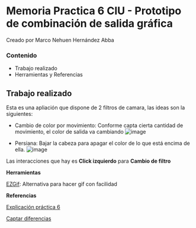 # Memoria Practica 6 CIU - Prototipo de combinación de salida gráfica 
Creado por Marco Nehuen Hernández Abba

### Contenido
- Trabajo realizado
- Herramientas y Referencias

## Trabajo realizado
Esta es una apliación que dispone de 2 filtros de camara, las ideas son la siguientes:
- Cambio de color por movimiento: Conforme capta cierta cantidad de movimiento, el color de salida va cambiando
![image](https://user-images.githubusercontent.com/47418876/159400656-f8094e95-bc15-4a6e-962f-fedca5fc08fa.png)

- Persiana: Bajar la cabeza para apagar el color de lo que está encima de ella.
![image](https://user-images.githubusercontent.com/47418876/159400496-738f3bf4-e8ff-4862-bf84-bca08e6e92cb.png)

Las interacciones que hay es **Click izquierdo** para **Cambio de filtro**


**Herramientas**

[EZGif](https://ezgif.com/): Alternativa para hacer gif con facilidad

**Referencias**

[Explicación práctica 6](https://github.com/otsedom/otsedom.github.io/tree/main/CIU/P6)

[Captar diferencias](https://www.tabnine.com/code/java/methods/org.opencv.core.Core/absdiff)
